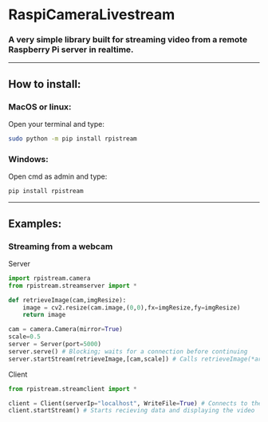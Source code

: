 # RaspiCameraLivestream

### A very simple library built for streaming video from a remote Raspberry Pi server in realtime.

---

## How to install:

### MacOS or linux:

Open your terminal and type:

``` bash
sudo python -m pip install rpistream
```

### Windows:

Open cmd as admin and type:

```cmd
pip install rpistream
```

---

## Examples:

### Streaming from a webcam

Server

```python
import rpistream.camera
from rpistream.streamserver import *

def retrieveImage(cam,imgResize):
    image = cv2.resize(cam.image,(0,0),fx=imgResize,fy=imgResize)
    return image

cam = camera.Camera(mirror=True)
scale=0.5
server = Server(port=5000)
server.serve() # Blocking; waits for a connection before continuing
server.startStream(retrieveImage,[cam,scale]) # Calls retrieveImage(*args) every frame  
```

Client

```python
from rpistream.streamclient import *

client = Client(serverIp="localhost", WriteFile=True) # Connects to the server
client.startStream() # Starts recieving data and displaying the video
```
